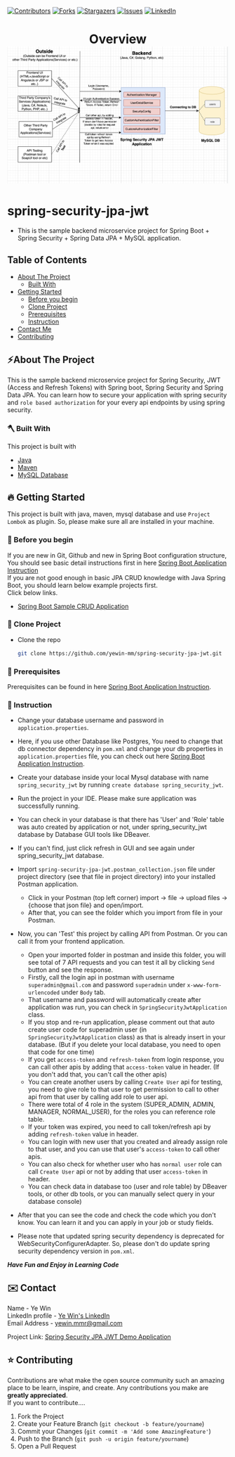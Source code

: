 <!-- PROJECT SHIELDS -->

<!--
*** I'm using markdown "reference style" links for readability.
*** Reference links are enclosed in brackets [ ] instead of parentheses ( ).
*** See the bottom of this document for the declaration of the reference variables
*** for contributors-url, forks-url, etc. This is an optional, concise syntax you may use.
*** https://www.markdownguide.org/basic-syntax/#reference-style-links
-->
[![Contributors][contributors-shield]][contributors-url]
[![Forks][forks-shield]][forks-url]
[![Stargazers][stars-shield]][stars-url]
[![Issues][issues-shield]][issues-url]
[![LinkedIn][linkedin-shield]][linkedin-url]

<!-- MARKDOWN LINKS & IMAGES -->
<!-- https://www.markdownguide.org/basic-syntax/#reference-style-links -->
[contributors-shield]: https://img.shields.io/github/contributors/yewin-mm/spring-security-jpa-jwt.svg?style=for-the-badge
[contributors-url]: https://github.com/yewin-mm/spring-security-jpa-jwt/graphs/contributors
[forks-shield]: https://img.shields.io/github/forks/yewin-mm/spring-security-jpa-jwt.svg?style=for-the-badge
[forks-url]: https://github.com/yewin-mm/spring-security-jpa-jwt/network/members
[stars-shield]: https://img.shields.io/github/stars/yewin-mm/spring-security-jpa-jwt.svg?style=for-the-badge
[stars-url]: https://github.com/yewin-mm/spring-security-jpa-jwt/stargazers
[issues-shield]: https://img.shields.io/github/issues/yewin-mm/spring-security-jpa-jwt.svg?style=for-the-badge
[issues-url]: https://github.com/yewin-mm/spring-security-jpa-jwt/issues
[linkedin-shield]: https://img.shields.io/badge/-LinkedIn-black.svg?style=for-the-badge&logo=linkedin&colorB=555
[linkedin-url]: https://www.linkedin.com/in/ye-win-1a33a292/
[product-screenshot]: images/screenshot.png


<h1 align="center">
  Overview
  <img src="https://github.com/yewin-mm/spring-security-jpa-jwt/blob/master/github/template/images/overview/Spring_Security_JPA_JWT.png" /><br/>
</h1>

# spring-security-jpa-jwt
* This is the sample backend microservice project for Spring Boot + Spring Security + Spring Data JPA + MySQL application.

<!-- TABLE OF CONTENTS -->
## Table of Contents
- [About The Project](#about-the-project)
    - [Built With](#built-with)
- [Getting Started](#getting-started)
    - [Before you begin](#before-you-begin)
    - [Clone Project](#clone-project)
    - [Prerequisites](#prerequisites)
    - [Instruction](#instruction)
- [Contact Me](#contact)
- [Contributing](#Contributing)


<a name="about-the-project"></a>
## ⚡️About The Project
This is the sample backend microservice project for Spring Security, JWT (Access and Refresh Tokens) with Spring boot, Spring Security and Spring Data JPA.
You can learn how to secure your application with spring security and `role based authorization` for your every api endpoints by using spring security.


<a name="built-with"></a>
### 🪓 Built With
This project is built with
* [Java](https://www.oracle.com/java/technologies/javase/javase8-archive-downloads.html)
* [Maven](https://maven.apache.org/download.cgi)
* [MySQL Database](https://dev.mysql.com/downloads/installer/)


<a name="getting-started"></a>
## 🔥 Getting Started
This project is built with java, maven, mysql database and use `Project Lombok` as plugin.
So, please make sure all are installed in your machine.


<a name="before-you-begin"></a>
### 🔔 Before you begin
If you are new in Git, Github and new in Spring Boot configuration structure, <br>
You should see basic detail instructions first in here [Spring Boot Application Instruction](https://github.com/yewin-mm/spring-boot-app-instruction)<br>
If you are not good enough in basic JPA CRUD knowledge with Java Spring Boot, you should learn below example projects first. <br>
Click below links.
* [Spring Boot Sample CRUD Application](https://github.com/yewin-mm/spring-boot-sample-crud)


<a name="clone-project"></a>
### 🥡 Clone Project
* Clone the repo
   ```sh
   git clone https://github.com/yewin-mm/spring-security-jpa-jwt.git


<a name="prerequisites"></a>
### 🔑 Prerequisites
Prerequisites can be found in here [Spring Boot Application Instruction](https://github.com/yewin-mm/spring-boot-app-instruction).


<a name="instruction"></a>
### 📝 Instruction
* Change your database username and password in `application.properties`. 
* Here, if you use other Database like Postgres, You need to change that db connector dependency in `pom.xml` and change your db properties in `application.properties` file, you can check out here [Spring Boot Application Instruction](https://github.com/yewin-mm/spring-boot-app-instruction).
* Create your database inside your local Mysql database with name `spring_security_jwt` by running `create database spring_security_jwt`.
* Run the project in your IDE. Please make sure application was successfully running.
* You can check in your database is that there has 'User' and 'Role' table was auto created by application or not, under spring_security_jwt database by Database GUI tools like DBeaver.
* If you can't find, just click refresh in GUI and see again under spring_security_jwt database.

* Import `spring-security-jpa-jwt.postman_collection.json` file under project directory (see that file in project directory) into your installed Postman application.
    * Click in your Postman (top left corner) import -> file -> upload files -> {choose that json file} and open/import.
    * After that, you can see the folder which you import from file in your Postman.
* Now, you can 'Test' this project by calling API from Postman. Or you can call it from your frontend application.
    * Open your imported folder in postman and inside this folder, you will see total of 7 API requests and you can test it all by clicking `Send` button and see the response.
    * Firstly, call the login api in postman with username `superadmin@gmail.com` and password `superadmin` under `x-www-form-urlencoded` under `Body` tab.
    * That username and password will automatically create after application was run, you can check in `SpringSecurityJwtApplication` class.
    * If you stop and re-run application, please comment out that auto create user code for superadmin user (in `SpringSecurityJwtApplication` class) as that is already insert in your database. (But if you delete your local database, you need to open that code for one time)
    * If you get `access-token` and `refresh-token` from login response, you can call other apis by adding that `access-token` value in header. (If you don't add that, you can't call the other apis)
    * You can create another users by calling `Create User` api for testing, you need to give role to that user to get permission to call to other api from that user by calling add role to user api.
    * There were total of 4 role in the system (SUPER_ADMIN, ADMIN, MANAGER, NORMAL_USER), for the roles you can reference role table.
    * If your token was expired, you need to call token/refresh api by adding `refresh-token` value in header.
    * You can login with new user that you created and already assign role to that user, and you can use that user's `access-token` to call other apis.
    * You can also check for whether user who has `normal user` role can call `Create User` api or not by adding that user `access-token` in header.
    * You can check data in database too (user and role table) by DBeaver tools, or other db tools, or you can manually select query in your database console)

* After that you can see the code and check the code which you don't know. You can learn it and you can apply in your job or study fields.
* Please note that updated spring security dependency is deprecated for WebSecurityConfigurerAdapter. So, please don't do update spring security dependency version in `pom.xml`.

***Have Fun and Enjoy in Learning Code***


<a name="contact"></a>
## ✉️ Contact
Name - Ye Win <br> LinkedIn profile -  [Ye Win's LinkedIn](https://www.linkedin.com/in/ye-win-1a33a292/)  <br> Email Address - yewin.mmr@gmail.com

Project Link: [Spring Security JPA JWT Demo Application](https://github.com/yewin-mm/spring-security-jpa-jwt)


<a name="contributing"></a>
## ⭐ Contributing
Contributions are what make the open source community such an amazing place to be learn, inspire, and create. Any contributions you make are **greatly appreciated**.
<br>If you want to contribute....
1. Fork the Project
2. Create your Feature Branch (`git checkout -b feature/yourname`)
3. Commit your Changes (`git commit -m 'Add some AmazingFeature'`)
4. Push to the Branch (`git push -u origin feature/yourname`)
5. Open a Pull Request
